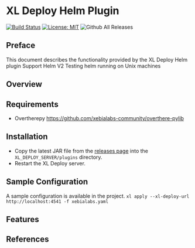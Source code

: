 # XL Deploy Helm Plugin

[![Build Status][xld-helm-plugin-travis-image]][xld-helm-plugin-travis-url]
[![License: MIT][xld-helm-plugin-license-image]][xld-helm-plugin-license-url]
![Github All Releases][xld-helm-plugin-downloads-image]

[xld-helm-plugin-travis-image]: https://travis-ci.org/xebialabs-community/xld-helm-plugin.svg?branch=master
[xld-helm-plugin-travis-url]: https://travis-ci.org/xebialabs-community/xld-helm-plugin
[xld-helm-plugin-license-image]: https://img.shields.io/badge/License-MIT-yellow.svg
[xld-helm-plugin-license-url]: https://opensource.org/licenses/MIT
[xld-helm-plugin-downloads-image]: https://img.shields.io/github/downloads/xebialabs-community/xld-helm-plugin/total.svg

## Preface

This document describes the functionality provided by the XL Deploy Helm plugin 
Support Helm V2 
Testing helm running on Unix machines

## Overview

## Requirements

* Overtherepy https://github.com/xebialabs-community/overthere-pylib

## Installation

* Copy the latest JAR file from the [releases page](https://github.com/xebialabs-community/xld-helm-plugin/releases) into the `XL_DEPLOY_SERVER/plugins` directory.
* Restart the XL Deploy server.

## Sample Configuration
A sample configuration is available in the project.
`` xl apply --xl-deploy-url http://localhost:4541 -f xebialabs.yaml ``


## Features

## References

